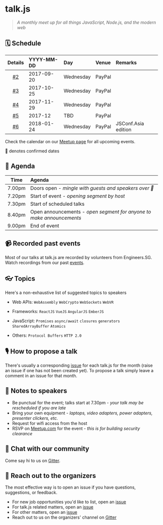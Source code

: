 # talk.js

> _A monthly meet up for all things JavaScript, Node.js, and the modern web_

## 🗓 Schedule

Details  | YYYY-MM-DD | Day       | Venue  | Remarks |
:-------:|:-----------|:----------|:-------|:--------|
 [#2][2] | 2017-09-20 | Wednesday | PayPal |
 [#3][3] | 2017-10-25 | Wednesday | PayPal |
 [#4][4] | 2017-11-29 | Wednesday | PayPal |
 [#5][5] | 2017-12    | TBD       | PayPal |
 [#6][6] | 2018-01-24 | Wednesday | PayPal | JSConf.Asia edition

[2]: https://github.com/SingaporeJS/talk.js/issues/2 "talk.js - September 2017"
[3]: https://github.com/SingaporeJS/talk.js/issues/2 "talk.js - October 2017"
[4]: https://github.com/SingaporeJS/talk.js/issues/2 "talk.js - November 2017"
[5]: https://github.com/SingaporeJS/talk.js/issues/2 "talk.js - December 2017"
[6]: https://github.com/SingaporeJS/talk.js/issues/2 "talk.js - January 2018"

Check the calendar on our [Meetup page](https://www.meetup.com/Singapore-JS/events/) for all upcoming events.

🚀 denotes confirmed dates

## 📅 Agenda

Time   | Agenda
------ | :-----
7.00pm | Doors open - _mingle with guests and speakers over 🍕_
7.20pm | Start of event - _opening segment by host_
7.30pm | Start of scheduled talks
8.40pm | Open announcements - _open segment for anyone to make announcements_
9.00pm | End of event

## 📹 Recorded past events

Most of our talks at talk.js are recorded by volunteers from Engineers.SG. Watch recordings from our past [events](https://engineers.sg/organization/singaporejs).

## 👓 Topics

Here's a non-exhaustive list of suggested topics to speakers

- Web APIs: `WebAssembly` `WebCrypto` `WebSockets` `WebVR`

- Frameworks: `ReactJS` `VueJS` `AngularJS` `EmberJS`

- JavaScript: `Promises` `async/await` `closures` `generators` `SharedArrayBuffer` `Atomics`

- Others: `Protocol Buffers` `HTTP 2.0`

## 🎙 How to propose a talk

There's usually a corresponding [issue](https://github.com/SingaporeJS/talk.js/issues) for each talk.js for the month (raise an issue if one has not been created yet). To propose a talk simply leave a comment in an issue for that month.

## 📝 Notes to speakers

- Be punctual for the event; talks start at 7.30pm - _your talk may be rescheduled if you are late_
- Bring your own equipment - _laptops, video adapters, power adapters, presenter clickers, etc._
- Request for wifi access from the host
- RSVP on [Meetup.com](https://www.meetup.com/Singapore-JS) for the event - _this is for building security clearance_

## 👋 Chat with our community

Come say hi to us on [Gitter](https://gitter.im/SingaporeJS/home).

## 💬 Reach out to the organizers

The most effective way is to open an issue if you have questions, suggestions, or feedback.

- For new job opportunities you'd like to list, open an [issue](https://github.com/SingaporeJS/jobs/issues/new)
- For talk.js related matters, open an [issue](https://github.com/SingaporeJS/talk.js/issues/new)
- For other matters, open an [issue](https://github.com/SingaporeJS/organizers/issues/new)
- Reach out to us on the organizers' channel on [Gitter](https://gitter.im/SingaporeJS/organizers)
